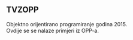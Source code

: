 ## TVZOPP
Objektno orijentirano programiranje godina 2015.  
Ovdije se se nalaze primjeri iz OPP-a.
